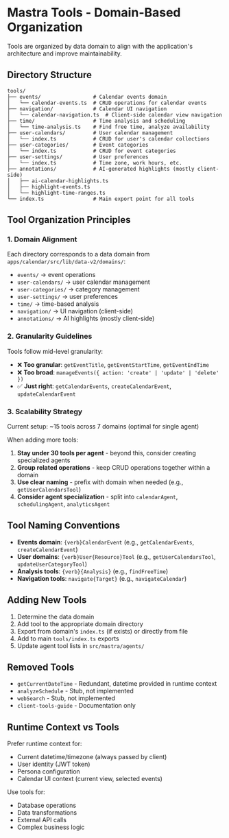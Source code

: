 # Mastra Tools - Domain-Based Organization

Tools are organized by data domain to align with the application's architecture and improve maintainability.

## Directory Structure

```
tools/
├── events/                 # Calendar events domain
│   └── calendar-events.ts  # CRUD operations for calendar events
├── navigation/             # Calendar UI navigation
│   └── calendar-navigation.ts  # Client-side calendar view navigation
├── time/                   # Time analysis and scheduling
│   └── time-analysis.ts    # Find free time, analyze availability
├── user-calendars/         # User calendar management
│   └── index.ts            # CRUD for user's calendar collections
├── user-categories/        # Event categories
│   └── index.ts            # CRUD for event categories
├── user-settings/          # User preferences
│   └── index.ts            # Time zone, work hours, etc.
├── annotations/            # AI-generated highlights (mostly client-side)
│   ├── ai-calendar-highlights.ts
│   ├── highlight-events.ts
│   └── highlight-time-ranges.ts
└── index.ts                # Main export point for all tools
```

## Tool Organization Principles

### 1. Domain Alignment
Each directory corresponds to a data domain from `apps/calendar/src/lib/data-v2/domains/`:
- `events/` → event operations
- `user-calendars/` → user calendar management
- `user-categories/` → category management
- `user-settings/` → user preferences
- `time/` → time-based analysis
- `navigation/` → UI navigation (client-side)
- `annotations/` → AI highlights (mostly client-side)

### 2. Granularity Guidelines
Tools follow mid-level granularity:
- ❌ **Too granular**: `getEventTitle`, `getEventStartTime`, `getEventEndTime`
- ❌ **Too broad**: `manageEvents({ action: 'create' | 'update' | 'delete' })`
- ✅ **Just right**: `getCalendarEvents`, `createCalendarEvent`, `updateCalendarEvent`

### 3. Scalability Strategy
Current setup: ~15 tools across 7 domains (optimal for single agent)

When adding more tools:
1. **Stay under 30 tools per agent** - beyond this, consider creating specialized agents
2. **Group related operations** - keep CRUD operations together within a domain
3. **Use clear naming** - prefix with domain when needed (e.g., `getUserCalendarsTool`)
4. **Consider agent specialization** - split into `calendarAgent`, `schedulingAgent`, `analyticsAgent`

## Tool Naming Conventions

- **Events domain**: `{verb}CalendarEvent` (e.g., `getCalendarEvents`, `createCalendarEvent`)
- **User domains**: `{verb}User{Resource}Tool` (e.g., `getUserCalendarsTool`, `updateUserCategoryTool`)
- **Analysis tools**: `{verb}{Analysis}` (e.g., `findFreeTime`)
- **Navigation tools**: `navigate{Target}` (e.g., `navigateCalendar`)

## Adding New Tools

1. Determine the data domain
2. Add tool to the appropriate domain directory
3. Export from domain's `index.ts` (if exists) or directly from file
4. Add to main `tools/index.ts` exports
5. Update agent tool lists in `src/mastra/agents/`

## Removed Tools

- `getCurrentDateTime` - Redundant, datetime provided in runtime context
- `analyzeSchedule` - Stub, not implemented
- `webSearch` - Stub, not implemented
- `client-tools-guide` - Documentation only

## Runtime Context vs Tools

Prefer runtime context for:
- Current datetime/timezone (always passed by client)
- User identity (JWT token)
- Persona configuration
- Calendar UI context (current view, selected events)

Use tools for:
- Database operations
- Data transformations
- External API calls
- Complex business logic
